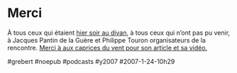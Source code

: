 # Merci

À tous ceux qui étaient [hier soir au divan](../../2006/12/rdv-au-divan-le-23-janvier.md), à tous ceux qui n’ont pas pu venir, à Jacques Pantin de la Guère et Philippe Touron organisateurs de la rencontre. [Merci à aux caprices du vent pour son article et sa vidéo.](http://aristippe.over-blog.com/article-5375835.html)



#grebert #noepub #podcasts #y2007 #2007-1-24-10h29
